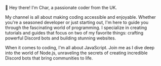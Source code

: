 👋 Hey there! I'm Char, a passionate coder from the UK.

My channel is all about making coding accessible and enjoyable. Whether you're a seasoned developer or just starting out, I'm here to guide you through the fascinating world of programming. I specialize in creating tutorials and guides that focus on two of my favorite things: crafting powerful Discord bots and building stunning websites.

When it comes to coding, I'm all about JavaScript. Join me as I dive deep into the world of Node.js, unraveling the secrets of creating incredible Discord bots that bring communities to life.
